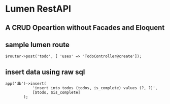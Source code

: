 # Lumen RestAPI 
## A CRUD Opeartion without Facades and Eloquent


## sample lumen route
```
$router->post('todo', [ 'uses' => 'TodoController@create']);
```

## insert data using raw sql
```
app('db')->insert(
            'insert into todos (todos, is_complete) values (?, ?)',
            [$todo, $is_complete]
        );
```